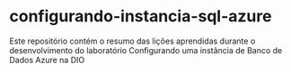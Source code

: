 # configurando-instancia-sql-azure
Este repositório contém o resumo das lições aprendidas durante o desenvolvimento do laboratório  Configurando uma instância de Banco de Dados Azure na DIO
